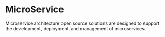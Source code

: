 # MicroService
Microservice architecture open source solutions are designed to support the development, deployment, and management of microservices.
